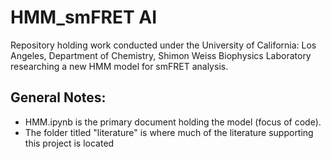 # HMM_smFRET AI
Repository holding work conducted under the University of California: Los Angeles, Department of Chemistry, Shimon Weiss Biophysics Laboratory researching a new HMM model for smFRET analysis.

## General Notes:

- HMM.ipynb is the primary document holding the model (focus of code).
- The folder titled "literature" is where much of the literature supporting this project is located
